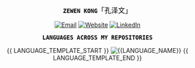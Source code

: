 <style>
@font-face {
    font-family: 'minecraft';
    src: url('.font/minecraft.ttf') format('truetype');
}
@font-face {
    font-family: 'minecraft-cn';
    src: url('.font/minecraft-cn.ttf') format('truetype');
}
.minecraft-text {
    font-family: 'minecraft', monospace;
    color: #000000;
    font-size: 10pt;
    font-weight: bold;
}
.minecraft-cn-text {
    font-family: 'minecraft-cn', monospace;
    color: #000000;
    font-size: 12pt;
}
</style>

<div align = "center">
<p></p>
<p><span class="minecraft-text">ZEWEN KONG</span><span class="minecraft-cn-text">「孔泽文」</span></p>

[![Email](https://img.shields.io/static/v1?style=flat-square&label=E-mail&labelColor=0078D4&color=666666&logo=microsoft-outlook&logoColor=white&message=zewen.kong@outlook.com)](mailto:zewen.kong@outlook.com)
[![Website](https://img.shields.io/static/v1?style=flat-square&label=Website&labelColor=4085f9&color=666666&message=zewenkong.com)](http://zewenkong.com)
[![LinkedIn](https://img.shields.io/static/v1?style=flat-square&label=LinkedIn&labelColor=0072b1&color=666666&message=Zewen%20Kong)](https://www.linkedin.com/in/zewen-kong-07b42b263/)

<span class="minecraft-text">LANGUAGES ACROSS MY REPOSITORIES</span>

{{ LANGUAGE_TEMPLATE_START }}
![{{LANGUAGE_NAME}}](https://img.shields.io/static/v1?style=flat-square&label=%E2%A0%80&color=666666&labelColor={{LANGUAGE_COLOR:uri}}&message={{LANGUAGE_NAME:uri}}%EF%B8%B1{{LANGUAGE_PERCENT:uri}}%25)
{{ LANGUAGE_TEMPLATE_END }}

</div>
